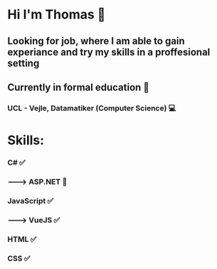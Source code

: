 # Hi I'm Thomas 👋
## Looking for job, where I am able to gain experiance and try my skills in a proffesional setting

## Currently in formal education 🏫
### UCL - Vejle, Datamatiker (Computer Science) 💻

# Skills:
### C# ✅
###     ---> ASP.NET 🤔
### JavaScript ✅
###     ---> VueJS ✅
### HTML ✅
### CSS ✅
